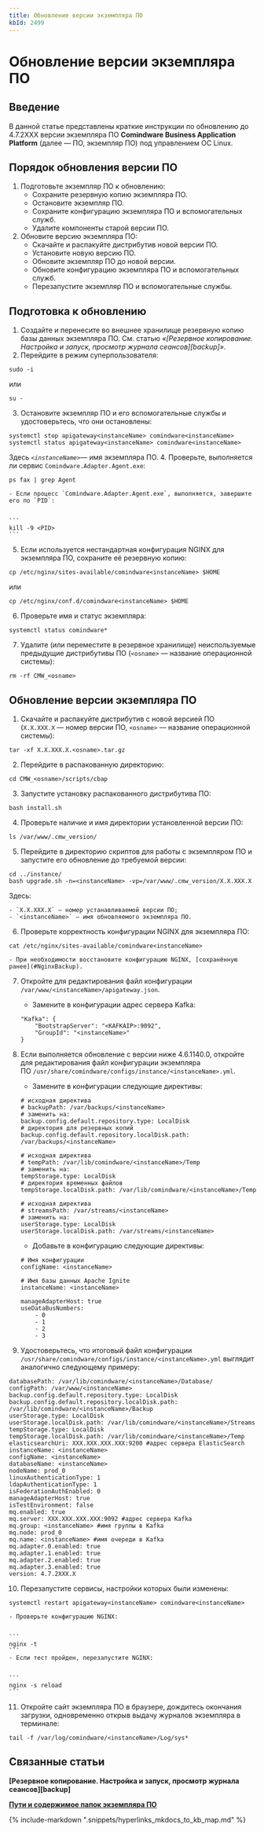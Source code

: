 ```yaml
---
title: Обновление версии экземпляра ПО
kbId: 2499
---
```


# Обновление версии экземпляра ПО

## Введение

В данной статье представлены краткие инструкции по обновлению до 4.7.2XXX версии экземпляра ПО **Comindware Business Application Platform** (далее — ПО, экземпляр ПО) под управлением ОС Linux.

## Порядок обновления версии ПО

1. Подготовьте экземпляр ПО к обновлению:
    - Сохраните резервную копию экземпляра ПО.
    - Остановите экземпляр ПО.
    - Сохраните конфигурацию экземпляра ПО и вспомогательных служб.
    - Удалите компоненты старой версии ПО.
2. Обновите версию экземпляра ПО:
    - Скачайте и распакуйте дистрибутив новой версии ПО.
    - Установите новую версию ПО.
    - Обновите экземпляр ПО до новой версии.
    - Обновите конфигурацию экземпляра ПО и вспомогательных служб.
    - Перезапустите экземпляр ПО и вспомогательные службы.

## Подготовка к обновлению

1. Создайте и перенесите во внешнее хранилище резервную копию базы данных экземпляра ПО. См. статью *«[Резервное копирование. Настройка и запуск, просмотр журнала сеансов][backup]»*.
2. Перейдите в режим суперпользователя:

```
sudo -i
```

или

```
su -
```
3. Остановите экземпляр ПО и его вспомогательные службы и удостоверьтесь, что они остановлены:

```
systemctl stop apigateway<instanceName> comindware<instanceName>  
systemctl status apigateway<instanceName> comindware<instanceName> 
```

Здесь *`<instanceName>`*— имя экземпляра ПО.
4. Проверьте, выполняется ли сервис `Comindware.Adapter.Agent.exe`:

```
ps fax | grep Agent
```

    - Если процесс `Comindware.Adapter.Agent.exe`, выполняется, завершите его по `PID`:
    
    ```
    kill -9 <PID>
    ```
5. Если используется нестандартная конфигурация NGINX для экземпляра ПО, cохраните её резервную копию:   

```
cp /etc/nginx/sites-available/comindware<instanceName> $HOME            
```

или   

```
cp /etc/nginx/conf.d/comindware<instanceName> $HOME
```
6. Проверьте имя и статус экземпляра:   

```
systemctl status comindware*
```
7. Удалите (или переместите в резервное хранилище) неиспользуемые предыдущие дистрибутивы ПО (`<osname>` — название операционной системы):

```
rm -rf CMW_<osname>
```

## Обновление версии экземпляра ПО

1. Скачайте и распакуйте дистрибутив с новой версией ПО (`X.X.XXX.X` — номер версии ПО, `<osname>` — название операционной системы):

```
tar -xf X.X.XXX.X.<osname>.tar.gz
```
2. Перейдите в распакованную директорию:

```
cd CMW_<osname>/scripts/cbap
```
3. Запустите установку распакованного дистрибутива ПО:

```
bash install.sh
```
4. Проверьте наличие и имя директории установленной версии ПО:   

```
ls /var/www/.cmw_version/
```
5. Перейдите в директорию скриптов для работы с экземпляром ПО и запустите его обновление до требуемой версии:

```
cd ../instance/   
bash upgrade.sh -n=<instanceName> -vp=/var/www/.cmw_version/X.X.XXX.X
```

Здесь:

    - `X.X.XXX.X` — номер устанавливаемой версии ПО;
    - `<instanceName>` — имя обновляемого экземпляра ПО.
6. Проверьте корректность конфигурации NGINX для экземпляра ПО:   

```
cat /etc/nginx/sites-available/comindware<instanceName>
```

    - При необходимости восстановите конфигурацию NGINX, [сохранённую ранее](#NginxBackup).
7. Откройте для редактирования файл конфигурации `/var/www/<instanceName>/apigateway.json`.

    - Замените в конфигурации адрес сервера Kafka:
    
    ```
    "Kafka": {  
        "BootstrapServer": "<KAFKAIP>:9092",  
        "GroupId": "<instanceName>"  
    }  
    
    ```
8. Если выполняется обновление с версии ниже 4.6.1140.0, откройте для редактирования файл конфигурации экземпляра ПО `/usr/share/comindware/configs/instance/<instanceName>.yml`.
    - Замените в конфигурации следующие директивы:
    
    ```
    # исходная директива  
    # backupPath: /var/backups/<instanceName>  
    # заменить на:  
    backup.config.default.repository.type: LocalDisk  
    # директория для резервных копий  
    backup.config.default.repository.localDisk.path: /var/backups/<instanceName>  
      
    # исходная директива  
    # tempPath: /var/lib/comindware/<instanceName>/Temp  
    # заменить на:  
    tempStorage.type: LocalDisk  
    # директория временных файлов  
    tempStorage.localDisk.path: /var/lib/comindware/<instanceName>/Temp  
      
    # исходная директива  
    # streamsPath: /var/streams/<instanceName>  
    # заменить на:  
    userStorage.type: LocalDisk   
    userStorage.localDisk.path: /var/streams/<instanceName>
    ```
    - Добавьте в конфигурацию следующие директивы:
    
    ```
    # Имя конфигурации   
    configName: <instanceName>    
      
    # Имя базы данных Apache Ignite   
    instanceName: <instanceName>    
      
    manageAdapterHost: true  
    useDataBusNumbers:  
        - 0  
        - 1  
        - 2  
        - 3
    ```
9. Удостоверьтесь, что итоговый файл конфигурации `/usr/share/comindware/configs/instance/<instanceName>.yml` выглядит аналогично следующему примеру:

```
databasePath: /var/lib/comindware/<instanceName>/Database/   
configPath: /var/www/<instanceName>   
backup.config.default.repository.type: LocalDisk   
backup.config.default.repository.localDisk.path: /var/lib/comindware/<instanceName>/Backup   
userStorage.type: LocalDisk   
userStorage.localDisk.path: /var/lib/comindware/<instanceName>/Streams     
tempStorage.type: LocalDisk   
tempStorage.localDisk.path: /var/lib/comindware/<instanceName>/Temp   
elasticsearchUri: XXX.XXX.XXX.XXX:9200 #адрес сервера ElasticSearch   
instanceName: <instanceName>    
configName: <instanceName>    
databaseName: <instanceName>    
nodeName: prod_0   
linuxAuthenticationType: 1   
ldapAuthenticationType: 1   
isFederationAuthEnabled: 0   
manageAdapterHost: true   
isTestEnvironment: false   
mq.enabled: true   
mq.server: XXX.XXX.XXX.XXX:9092 #адрес сервера Kafka   
mq.group: <instanceName> #имя группы в Kafka    
mq.node: prod_0   
mq.name: <instanceName> #имя очереди в Kafka    
mq.adapter.0.enabled: true   
mq.adapter.1.enabled: true   
mq.adapter.2.enabled: true   
mq.adapter.3.enabled: true   
version: 4.7.2XXX.X
```
10. Перезапустите сервисы, настройки которых были изменены:

```
systemctl restart apigateway<instanceName> comindware<instanceName>
```

    - Проверьте конфигурацию NGINX:
    
    ```
    nginx -t
    ```
    - Если тест пройден, перезапустите NGINX:
    
    ```
    nginx -s reload
    ```
11. Откройте сайт экземпляра ПО в браузере, дождитесь окончания загрузки, одновременно открыв выдачу журналов экземпляра в терминале:   

```
tail -f /var/log/comindware/<instanceName>/Log/sys*
```

## Связанные статьи

**[Резервное копирование. Настройка и запуск, просмотр журнала сеансов][backup]**

**[Пути и содержимое папок экземпляра ПО](https://kb.comindware.ru/article.php?id=2502)**



{% include-markdown ".snippets/hyperlinks_mkdocs_to_kb_map.md" %}
